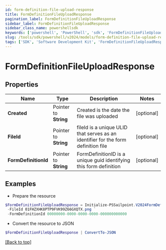 ```yaml
---
id: form-definition-file-upload-response
title: FormDefinitionFileUploadResponse
pagination_label: FormDefinitionFileUploadResponse
sidebar_label: FormDefinitionFileUploadResponse
sidebar_class_name: powershellsdk
keywords: ['powershell', 'PowerShell', 'sdk', 'FormDefinitionFileUploadResponse'] 
slug: /tools/sdk/powershell/v2024/models/form-definition-file-upload-response
tags: ['SDK', 'Software Development Kit', 'FormDefinitionFileUploadResponse']
---
```



# FormDefinitionFileUploadResponse

## Properties

Name | Type | Description | Notes
------------ | ------------- | ------------- | -------------
**Created** |  Pointer to **String** | Created is the date the file was uploaded | [optional] 
**FileId** |  Pointer to **String** | fileId is a unique ULID that serves as an identifier for the form definition file | [optional] 
**FormDefinitionId** |  Pointer to **String** | FormDefinitionID is a unique guid identifying this form definition | [optional] 

## Examples

- Prepare the resource
```powershell
$FormDefinitionFileUploadResponse = Initialize-PSSailpoint.V2024FormDefinitionFileUploadResponse  -Created 2023-07-12T20:14:57.74486Z `
 -FileId 01FHZXHK8PTP9FVK99Z66GXQTX.png `
 -FormDefinitionId 00000000-0000-0000-0000-000000000000
```

- Convert the resource to JSON
```powershell
$FormDefinitionFileUploadResponse | ConvertTo-JSON
```


[[Back to top]](#) 

